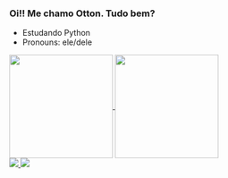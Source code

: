 ### Oi!! Me chamo Otton. Tudo bem?

-  Estudando Python
-  Pronouns: ele/dele

<a href="https://github.com/Ott-on">
  <img height=185 align="center" src="https://github-readme-stats.vercel.app/api?username=Ott-on" />
</a>
<a href="https://github.com/Ott-on">
  <img height=185 align="center" src="https://github-readme-stats.vercel.app/api/top-langs?username=Ott-on&layout=compact&langs_count=8&card_width=320" />
</a>

<div>
  <a href="https://instagram.com/otton_b" target="_blank">
    <img src="https://img.shields.io/badge/-Instagram-%23E4405F?style=for-the-badge&logo=instagram&logoColor=white" target="_blank">
  </a>
  <a href="https://www.linkedin.com/in/otton-vinicius-2a6545269" target="_blank">
    <img src="https://img.shields.io/badge/-LinkedIn-%230077B5?style=for-the-badge&logo=linkedin&logoColor=white" target="_blank">
  </a>
</div>












